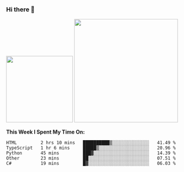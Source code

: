 ### Hi there 👋

<!--
**nestor22/nestor22** is a ✨ _special_ ✨ repository because its `README.md` (this file) appears on your GitHub profile.

Here are some ideas to get you started:

- 🔭 I’m currently working on ...
- 🌱 I’m currently learning ...
- 👯 I’m looking to collaborate on ...
- 🤔 I’m looking for help with ...
- 💬 Ask me about ...
- 📫 How to reach me: ...
- 😄 Pronouns: ...
- ⚡ Fun fact: ...
-->


<img height="180em" src="https://github-readme-stats.vercel.app/api?username=nestor22&show_icons=true&hide_border=true&&count_private=true&include_all_commits=true&theme=radical" />
<img height="280em" src="https://github-readme-stats.vercel.app/api/top-langs/?username=nestor22&layout=compact)](https://github.com/nestor22/github-readme-stats&theme=radical"  />



**This Week I Spent My Time On:**
<!--START_SECTION:waka-->
```text
HTML         2 hrs 10 mins   ██████████▒░░░░░░░░░░░░░░   41.49 % 
TypeScript   1 hr 6 mins     █████▒░░░░░░░░░░░░░░░░░░░   20.96 % 
Python       45 mins         ███▓░░░░░░░░░░░░░░░░░░░░░   14.39 % 
Other        23 mins         ██░░░░░░░░░░░░░░░░░░░░░░░   07.51 % 
C#           19 mins         █▓░░░░░░░░░░░░░░░░░░░░░░░   06.03 % 
```
<!--END_SECTION:waka-->


